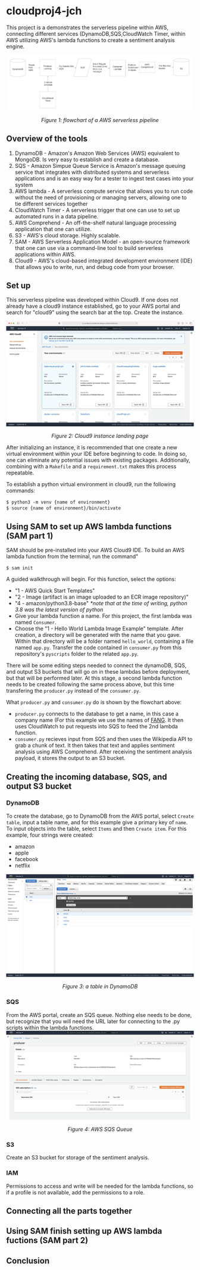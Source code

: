# cloudproj4-jch

This project is a demonstrates the serverless pipeline within AWS, connecting different services (DynamoDB,SQS,CloudWatch Timer,  within AWS utilizing AWS's lambda functions to create a sentiment analysis engine.

![ScreenShot](/assets/flowchart_proj4.jpg)
<p align="center"><i>Figure 1: flowchart of a AWS serverless pipeline</i></p>

## Overview of the tools
1. DynamoDB - Amazon's Amazon Web Services (AWS) equivalent to MongoDB. Is very easy to establish and create a database.
2. SQS - Amazon Simpue Queue Service is Amazon's message queuing service that integrates with distributed systems and serverless applications and is an easy way for a tester to ingest test cases into your system
3. AWS lambda - A serverless compute service that allows you to run code without the need of provisioning or managing servers, allowing one to tie different services together
4. CloudWatch Timer - A serverless trigger that one can use to set up automated runs in a data pipeline.
5. AWS Comprehend - An off-the-shelf natural language processing application that one can utilize.
6. S3 - AWS's cloud storage. Highly scalable.
7. SAM - AWS Serverless Application Model - an open-source framework that one can use via a command-line tool to build serverless applications within AWS.
8. Cloud9 - AWS's cloud-based integrated development environment (IDE) that allows you to write, run, and debug code from your browser.

## Set up
This serverless pipeline was developed within Cloud9. If one does not already have a cloud9 instance established, go to your AWS portal and search for "cloud9" using the search bar at the top. Create the instance.

![cloud9](/assets/cloud9_instance.png)
<p align="center"><i>Figure 2: Cloud9 instance landing page</i></p>

After initializing an instance, it is recommended that one create a new virtual environment within your IDE before beginning to code. In doing so, one can eliminate any potential issues with existing packages. Additionally, combining with a <code>Makefile</code> and a <code>requirement.txt</code> makes this process repeatable.

To establish a python virtual environment in cloud9, run the following commands:

```
$ python3 -m venv {name of environment}
$ source {name of environment}/bin/activate
```

## Using SAM to set up AWS lambda functions (SAM part 1)
SAM should be pre-installed into your AWS Cloud9 IDE. To build an AWS lambda function from the terminal, run the command"
```
$ sam init
```
A guided walkthrough will begin. For this function, select the options:
* "1 - AWS Quick Start Templates"
* "2 - Image (artifact is an image uploaded to an ECR image repository)"
* "4 - amazon/python3.8-base" *\*note that at the time of writing, python 3.8 was the latest version of python*
* Give your lambda function a name. For this project, the first lambda was named <code>Consumer</code>.
* Choose the "1 - Hello World Lambda Image Example" template.
After creation, a directory will be generated with the name that you gave. Within that directory will be a folder named <code>hello_world</code>, containing a file named <code>app.py</code>. Transfer the code contained in <code>consumer.py</code> from this repository's <code>pyscripts</code> folder to the related <code>app.py</code>.

There will be some editing steps needed to connect the dynamoDB, SQS, and output S3 buckets that will go on in these lambdas before deployment, but that will be performed later. At this stage, a second lambda function needs to be created following the same process above, but this time transfering the <code>producer.py</code> instead of the <code>consumer.py</code>.

What <code>producer.py</code> and <code>consumer.py</code> do is shown by the flowchart above:
* <code>producer.py</code> connects to the database to get a name, in this case a company name (For this example we use the names of [FANG](https://en.wikipedia.org/wiki/Big_Tech). It then uses CloudWatch to put requests into SQS to feed the 2nd lambda function.
* <code>consumer.py</code> recieves input from SQS and then uses the Wikipedia API to grab a chunk of text. It then takes that text and applies sentiment analysis using AWS Comprehend. After receiving the sentiment analysis payload, it stores the output to an S3 bucket.

## Creating the incoming database, SQS, and output S3 bucket
### DynamoDB
To create the database, go to DynamoDB from the AWS portal, select <code>Create table</code>, input a table name, and for this example give a primary key of <code>name</code>. To input objects into the table, select <code>Items</code> and then <code>Create item</code>. For this example, four strings were created:
- amazon
- apple
- facebook
- netflix

![dynamoDB](/assets/dynamoDB.png)
<p align="center"><i>Figure 3: a table in DynamoDB</i></p>

### SQS
From the AWS portal, create an SQS queue. Nothing else needs to be done, but recognize that you will need the URL later for connecting to the .py scripts within the lambda functions.
![dynamoDB](/assets/SQS.png)
<p align="center"><i>Figure 4: AWS SQS Queue</i></p>

### S3
Create an S3 bucket for storage of the sentiment analysis.

### IAM
Permissions to access and write will be needed for the lambda functions, so if a profile is not available, add the permissions to a role.
## Connecting all the parts together


## Using SAM finish setting up AWS lambda fuctions (SAM part 2)

## Conclusion
